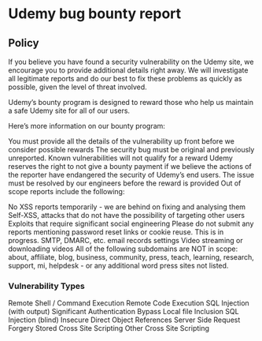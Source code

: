 # Udemy bug bounty report 

## Policy
If you believe you have found a security vulnerability on the Udemy site, we encourage you to provide additional details right away. We will investigate all legitimate reports and do our best to fix these problems as quickly as possible, given the level of threat involved.

Udemy’s bounty program is designed to reward those who help us maintain a safe Udemy site for all of our users.

Here’s more information on our bounty program:

You must provide all the details of the vulnerability up front before we consider possible rewards
The security bug must be original and previously unreported. Known vulnerabilities will not qualify for a reward
Udemy reserves the right to not give a bounty payment if we believe the actions of the reporter have endangered the security of Udemy’s end users.
The issue must be resolved by our engineers before the reward is provided
Out of scope reports include the following:

No XSS reports temporarily - we are behind on fixing and analysing them
Self-XSS, attacks that do not have the possibility of targeting other users
Exploits that require significant social engineering
Please do not submit any reports mentioning password reset links or cookie reuse. This is in progress.
SMTP, DMARC, etc. email records settings
Video streaming or downloading videos
All of the following subdomains are NOT in scope:
about, affiliate, blog, business, community, press, teach, learning, research, support, mi, helpdesk - or any additional word press sites not listed.

### Vulnerability Types
Remote Shell / Command Execution
Remote Code Execution
SQL Injection (with output)
Significant Authentication Bypass
Local file Inclusion
SQL Injection (blind)
Insecure Direct Object References
Server Side Request Forgery
Stored Cross Site Scripting
Other Cross Site Scripting
